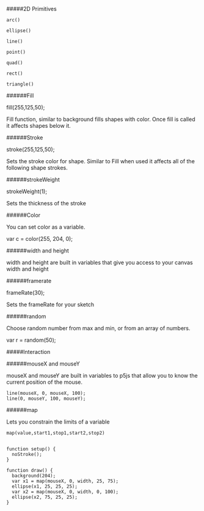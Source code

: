 
#####2D Primitives

```
arc()

ellipse()

line()

point()

quad()

rect()

triangle()
```
######Fill

fill(255,125,50);

Fill function, similar to background fills shapes with color. Once fill is called it affects shapes below it.

######Stroke

stroke(255,125,50);


Sets the stroke color for shape. Similar to Fill when used it affects all of the following shape strokes.

######strokeWeight

strokeWeight(1);

Sets the thickness of the stroke

######Color

You can set color as a variable.

var c = color(255, 204, 0);


######width and height

width and height are built in variables that give you access to your canvas width and height


######framerate

frameRate(30);

Sets the frameRate for your sketch


######random

Choose random number from max and min, or from an array of numbers.

var r = random(50);


#####Interaction

######mouseX and mouseY

mouseX and mouseY are built in variables to p5js that allow you to know the current position of the mouse.

```
line(mouseX, 0, mouseX, 100);
line(0, mouseY, 100, mouseY);
```


######map

Lets you constrain the limits of a variable

```
map(value,start1,stop1,start2,stop2)


function setup() {
  noStroke();
}

function draw() {
  background(204);
  var x1 = map(mouseX, 0, width, 25, 75);
  ellipse(x1, 25, 25, 25);
  var x2 = map(mouseX, 0, width, 0, 100);
  ellipse(x2, 75, 25, 25);
}
```




